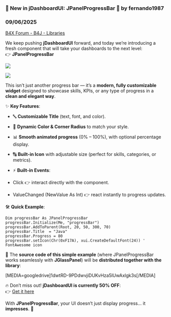 ### 🚀 New in jDashboardUI: JPanelProgressBar 🎉 by fernando1987
### 09/06/2025
[B4X Forum - B4J - Libraries](https://www.b4x.com/android/forum/threads/168544/)

We keep pushing **jDashboardUI** forward, and today we’re introducing a fresh component that will take your dashboards to the next level:  
👉 **JPanelProgressBar**  
  
![](https://www.b4x.com/android/forum/attachments/166597)  
  
![](https://www.b4x.com/android/forum/attachments/166598)  
  
This isn’t just another progress bar — it’s a **modern, fully customizable widget** designed to showcase skills, KPIs, or any type of progress in a **clean and elegant way**.  
  
  
✨ **Key Features**:  
  
  

- 🔤 **Customizable Title** (text, font, and color).
- 🎨 **Dynamic Color & Corner Radius** to match your style.
- 📊 **Smooth animated progress** (0% – 100%), with optional percentage display.
- 🔠 **Built-in Icon** with adjustable size (perfect for skills, categories, or metrics).
- ⚡ **Built-in Events**:

- Click 👉 interact directly with the component.
- ValueChanged (NewValue As Int) 👉 react instantly to progress updates.

  
🛠️ **Quick Example**:  
  
  

```B4X
Dim progressBar As JPanelProgressBar  
progressBar.Initialize(Me, "progressBar")  
progressBar.AddToParent(Root, 20, 50, 300, 70)  
progressBar.Title  = "Java"  
progressBar.Progress = 80  
progressBar.setIcon(Chr(0xF17A), xui.CreateDefaultFont(24)) ' FontAwesome icon
```

  
  
  
  
🎥 The **source code of this simple example** (where JPanelProgressBar works seamlessly with **JGlassPanel**) will be **distributed together with the library**:  
  
[MEDIA=googledrive]1dwtRD-9PDdwvjiDUKvHza5lUwAxlgk3s[/MEDIA]  
  
🔥 Don’t miss out! **jDashboardUI is currently 50% OFF**:  
👉 [Get it here](https://b4xapp.com/item/jdashboard-ui-library-?utm_source=chatgpt.com)  
  
  
With **JPanelProgressBar**, your UI doesn’t just display progress… it **impresses**. 🚀